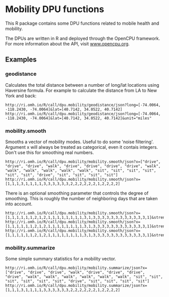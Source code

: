 # Mobility DPU functions

This R package contains some DPU functions related to mobile health and mobility.

The DPUs are written in R and deployed through the OpenCPU framework. For more information about the API, visit www.opencpu.org.

## Examples

### geodistance

Calculates the total distance between a number of long/lat locations using Haversine formula. For example to calculate the distance from LA to New York and back:

	http://ri.omh.io/R/call/dpu.mobility/geodistance/json?long=[-74.0064, -118.2430, -74.0064]&lat=[40.7142, 34.0522, 40.7142]
	http://ri.omh.io/R/call/dpu.mobility/geodistance/json?long=[-74.0064, -118.2430, -74.0064]&lat=[40.7142, 34.0522, 40.7142]&unit="miles"

### mobility.smooth

Smooths a vector of mobility modes. Useful to do some 'noise filtering'. Argument x will always be treated as categorical, even it contais integers. Don't use this for smoothing real numbers.

	http://ri.omh.io/R/call/dpu.mobility/mobility.smooth/json?x=["drive", "drive", "drive", "walk", "drive", "drive", "drive", "drive", "walk", "walk", "walk", "walk", "walk", "walk", "sit", "sit", "sit", "sit", "sit", "sit", "drive", "sit", "sit", "sit", "sit"]
	http://ri.omh.io/R/call/dpu.mobility/mobility.smooth/json?x=[1,1,1,3,1,1,1,1,3,3,3,3,3,3,2,2,2,2,2,2,1,2,2,2,2]
	
There is an optional smoothing parameter that controls the degree of smoothing. This is roughly the number of neighboring days that are taken into account.  

	http://ri.omh.io/R/call/dpu.mobility/mobility.smooth/json?x=[1,1,1,1,1,1,2,1,2,1,1,1,1,1,1,1,1,3,1,3,3,3,3,3,3,3,3,3,3,3,3,1]&strength=5
	http://ri.omh.io/R/call/dpu.mobility/mobility.smooth/json?x=[1,1,1,1,1,1,2,1,2,1,1,1,1,1,1,1,1,3,1,3,3,3,3,3,3,3,3,3,3,3,3,1]&strength=3
	http://ri.omh.io/R/call/dpu.mobility/mobility.smooth/json?x=[1,1,1,1,1,1,2,1,2,1,1,1,1,1,1,1,1,3,1,3,3,3,3,3,3,3,3,3,3,3,3,1]&strength=10			
	
### mobility.summarize

Some simple summary statistics for a mobility vector. 

	http://ri.omh.io/R/call/dpu.mobility/mobility.summarize/json?x=["drive", "drive", "drive", "walk", "drive", "drive", "drive", "drive", "walk", "walk", "walk", "walk", "walk", "walk", "sit", "sit", "sit", "sit", "sit", "sit", "drive", "sit", "sit", "sit", "sit"]
	http://ri.omh.io/R/call/dpu.mobility/mobility.summarize/json?x=[1,1,1,3,1,1,1,1,3,3,3,3,3,3,2,2,2,2,2,2,1,2,2,2,2]
